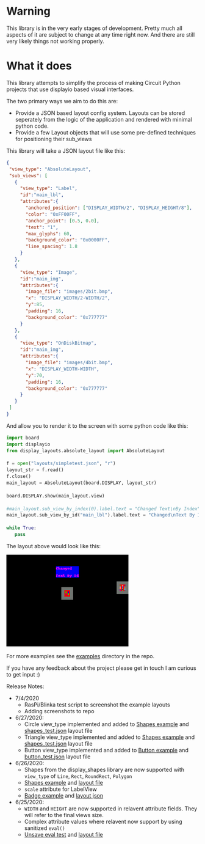 # Warning
This library is in the very early stages of development. Pretty much all aspects of it are subject to change at any time right now. And there are still very likely things not working properly.

# What it does
This library attempts to simplify the process of making Circuit Python projects that use displayio based visual interfaces.

The two primary ways we aim to do this are:
 
 - Provide a JSON based layout config system. Layouts can be stored seperately from the logic of the application and rendered with minimal python code. 
 - Provide a few Layout objects that will use some pre-defined techniques for positioning their sub_views
 
 This library will take a JSON layout file like this:
 ```JSON
 {
  "view_type": "AbsoluteLayout",
  "sub_views": [
    {
      "view_type": "Label",
      "id":"main_lbl",
      "attributes":{
        "anchored_position": ["DISPLAY_WIDTH/2", "DISPLAY_HEIGHT/8"],
        "color": "0xFF00FF",
        "anchor_point": [0.5, 0.0],
        "text": "1",
        "max_glyphs": 60,
        "background_color": "0x0000FF",
        "line_spacing": 1.8
      }
    },
    {
      "view_type": "Image",
      "id":"main_img",
      "attributes":{
        "image_file": "images/2bit.bmp",
        "x": "DISPLAY_WIDTH/2-WIDTH/2",
        "y":85,
        "padding": 16,
        "background_color": "0x777777"
      }
    },
    {
      "view_type": "OnDiskBitmap",
      "id":"main_img",
      "attributes":{
        "image_file": "images/4bit.bmp",
        "x": "DISPLAY_WIDTH-WIDTH",
        "y":70,
        "padding": 16,
        "background_color": "0x777777"
      }
    }
  ]
}

 ```
 And allow you to render it to the screen with some python code like this:
 ```python
import board
import displayio
from display_layouts.absolute_layout import AbsoluteLayout

f = open("layouts/simpletest.json", "r")
layout_str = f.read()
f.close()
main_layout = AbsoluteLayout(board.DISPLAY, layout_str)

board.DISPLAY.show(main_layout.view)

#main_layout.sub_view_by_index(0).label.text = "Changed Text\nBy Index"
main_layout.sub_view_by_id("main_lbl").label.text = "Changed\nText By Id"

while True:
    pass
```
The layout above would look like this:

![simpletest_screenshot](examples/screenshots/screenshot_simpletest.bmp)

For more examples see the [examples](examples) directory in the repo.

If you have any feedback about the project please get in touch I am curious to get input :)

Release Notes:
- 7/4/2020
    - RasPi/Blinka test script to screenshot the example layouts
    - Adding screenshots to repo
- 6/27/2020:
    - Circle view_type implemented and added to [Shapes example](examples/display_layouts_shapes_test.py) and [shapes_test.json](examples/layouts/shapes_test.json) layout file
    - Triangle view_type implemented and added to [Shapes example](examples/display_layouts_shapes_test.py) and [shapes_test.json](examples/layouts/shapes_test.json) layout file
    - Button view_type implemented and added to [Button example](examples/display_button_test.py) and [button_test.json](examples/layouts/button_test.json) layout file
- 6/26/2020:
    - Shapes from the display_shapes library are now supported with `view_type` of `Line`, `Rect`, `RoundRect`, `Polygon`
    - [Shapes example](examples/display_layouts_shapes_test.py) and [layout file](examples/layouts/shapes_test.json)
    - `scale` attribute for LabelView
    - [Badge example](examples/display_layouts_badge_test.py) and [layout json](examples/layouts/badge_test.json)
- 6/25/2020:
    - `WIDTH` and `HEIGHT` are now supported in relavent attribute fields. They will refer to the final views size.
    - Complex attribute values where relavent now support by using sanitized `eval()`
    - [Unsave eval test](examples/display_layouts_test_unsafe_eval.py) and [layout file](examples/layouts/test_unsafe_eval.json)